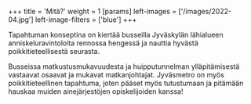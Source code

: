 +++
title = 'Mitä?'
weight = 1
[params]
  left-images = ['/images/2022-04.jpg']
  left-image-filters = ['blue']
+++

Tapahtuman konseptina on kiertää busseilla Jyväskylän lähialueen anniskeluravintoloita rennossa hengessä ja nauttia hyvästä poikkitieteellisestä seurasta.

Busseissa matkustusmukavuudesta ja huipputunnelman ylläpitämisestä vastaavat osaavat ja mukavat  matkanjohtajat. Jyväsmetro on myös poikkitieteellinen tapahtuma, joten pääset myös tutustumaan ja pitämään hauskaa muiden ainejärjestöjen opiskelijoiden kanssa!
